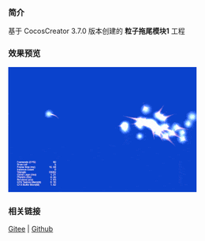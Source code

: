 ### 简介
基于 CocosCreator 3.7.0 版本创建的 **粒子拖尾模块1** 工程

### 效果预览
![image](../../../gif/202203/2022030532.gif)

### 相关链接
[Gitee](https://gitee.com/mirrors_cocos-creator/test-cases-3d/blob/v3.0/assets/cases/particle) | [Github](https://github.com/cocos-creator/test-cases-3d/blob/v3.0/assets/cases/particle)
